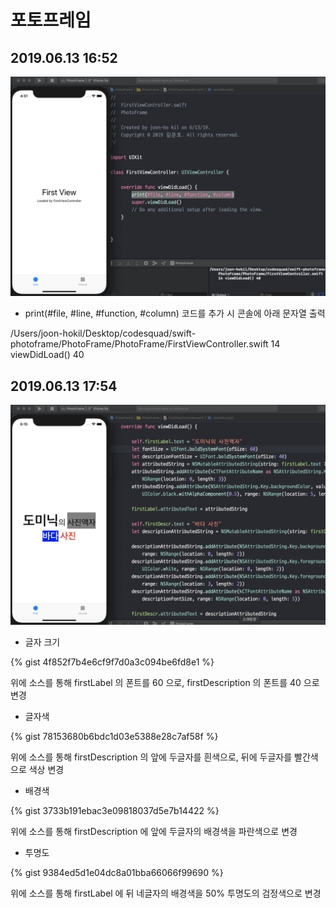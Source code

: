 # 포토프레임

## 2019.06.13 16:52
![](11-1.png)

* print(#file, #line, #function, #column) 코드를 추가 시 콘솔에 아래 문자열 출력

/Users/joon-hokil/Desktop/codesquad/swift-photoframe/PhotoFrame/PhotoFrame/FirstViewController.swift 14 viewDidLoad() 40

## 2019.06.13 17:54
![](11-2.png)

* 글자 크기

{% gist 4f852f7b4e6cf9f7d0a3c094be6fd8e1 %}

위에 소스를 통해 firstLabel 의 폰트를 60 으로, firstDescription 의 폰트를 40 으로 변경

* 글자색

{% gist 78153680b6bdc1d03e5388e28c7af58f %}

위에 소스를 통해 firstDescription 의 앞에 두글자를 흰색으로, 뒤에 두글자를 빨간색으로 색상 변경

* 배경색

{% gist 3733b191ebac3e09818037d5e7b14422 %}

위에 소스를 통해 firstDescription 에 앞에 두글자의 배경색을 파란색으로 변경

* 투명도

{% gist 9384ed5d1e04dc8a01bba66066f99690 %}

위에 소스를 통해 firstLabel 에 뒤 네글자의 배경색을 50% 투명도의 검정색으로 변경

